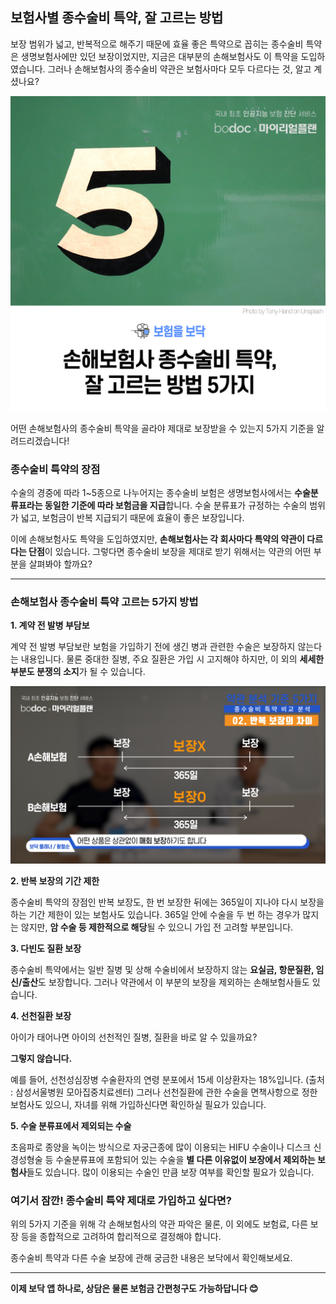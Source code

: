 ## 보험사별 종수술비 특약, 잘 고르는 방법

보장 범위가 넓고, 반복적으로 해주기 때문에 효율 좋은 특약으로 꼽히는 종수술비 특약은 생명보험사에만 있던 보장이었지만, 지금은 대부분의 손해보험사도 이 특약을 도입하였습니다. 그러나 손해보험사의 종수술비 약관은 보험사마다 모두 다르다는 것, 알고 계셨나요?

![alt img](https://raw.githubusercontent.com/aijinet/doctor-contents/master/contents/202008/200814/%EC%88%98%EC%88%A0%EB%B9%84%ED%8A%B9%EC%95%BD01.png)

어떤 손해보험사의 종수술비 특약을 골라야 제대로 보장받을 수 있는지 5가지 기준을 알려드리겠습니다!

### 종수술비 특약의 장점
수술의 경중에 따라 1~5종으로 나누어지는 종수술비 보험은 생명보험사에서는 **수술분류표라는 동일한 기준에 따라 보험금을 지급**합니다. 수술 분류표가 규정하는 수술의 범위가 넓고, 보험금이 반복 지급되기 때문에 효율이 좋은 보장입니다.

이에 손해보험사도 특약을 도입하였지만, **손해보험사는 각 회사마다 특약의 약관이 다르다는 단점**이 있습니다. 그렇다면 종수술비 보장을 제대로 받기 위해서는 약관의 어떤 부분을 살펴봐야 할까요?
___

### 손해보험사 종수술비 특약 고르는 5가지 방법
**1.	계약 전 발병 부담보**

계약 전 발병 부담보란 보험을 가입하기 전에 생긴 병과 관련한 수술은 보장하지 않는다는 내용입니다. 물론 중대한 질병, 주요 질환은 가입 시 고지해야 하지만, 이 외의 **세세한 부분도 분쟁의 소지**가 될 수 있습니다.

![alt img](https://raw.githubusercontent.com/aijinet/doctor-contents/master/contents/202008/200814/%EC%88%98%EC%88%A0%EB%B9%84%ED%8A%B9%EC%95%BD02.png)

**2. 반복 보장의 기간 제한**

종수술비 특약의 장점인 반복 보장도, 한 번 보장한 뒤에는 365일이 지나야 다시 보장을 하는 기간 제한이 있는 보험사도 있습니다. 365일 안에 수술을 두 번 하는 경우가 많지는 않지만, **암 수술 등 제한적으로 해당**될 수 있으니 가입 전 고려할 부분입니다.

**3. 다빈도 질환 보장**

종수술비 특약에서는 일반 질병 및 상해 수술비에서 보장하지 않는 **요실금, 항문질환, 임신/출산**도 보장합니다. 그러나 약관에서 이 부분의 보장을 제외하는 손해보험사들도 있습니다.

**4. 선천질환 보장**

아이가 태어나면 아이의 선천적인 질병, 질환을 바로 알 수 있을까요?

**그렇지 않습니다.**

예를 들어, 선천성심장병 수술환자의 연령 분포에서 15세 이상환자는 18%입니다. (출처 : 삼성서울병원 모아집중치료센터) 그러나 선천질환에 관한 수술을 면책사항으로 정한 보험사도 있으니, 자녀를 위해 가입하신다면 확인하실 필요가 있습니다.

**5. 수술 분류표에서 제외되는 수술**

초음파로 종양을 녹이는 방식으로 자궁근종에 많이 이용되는 HIFU 수술이나 디스크 신경성형술 등 수술분류표에 포함되어 있는 수술을 **별 다른 이유없이 보장에서 제외하는 보험사**들도 있습니다. 많이 이용되는 수술인 만큼 보장 여부를 확인할 필요가 있습니다.

### 여기서 잠깐! 종수술비 특약 제대로 가입하고 싶다면?

위의 5가지 기준을 위해 각 손해보험사의 약관 파악은 물론, 이 외에도 보험료, 다른 보장 등을 종합적으로 고려하여 합리적으로 결정해야 합니다.

종수술비 특약과 다른 수술 보장에 관해 궁금한 내용은 보닥에서 확인해보세요.
___
**이제 보닥 앱 하나로, 상담은 물론 보험금 간편청구도 가능하답니다 😊**
